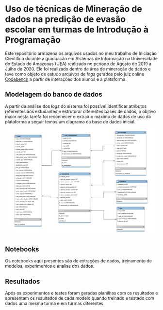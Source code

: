# Uso de técnicas de Mineração de dados na predição de evasão escolar em turmas de Introdução à Programação

Este repositório armazena os arquivos usados no meu trabalho de Iniciação Científica durante a graduação em Sistemas de Informação na Universidade do Estado do Amazonas (UEA) realizado no período de Agosto de 2019 a Julho de 2020. Ele foi realizado dentro da área de mineração de dados e teve como objeto de estudo arquivos de *logs* gerados pelo juiz online [Codebench](https://codebench.icomp.ufam.edu.br/) a partir de interações dos alunos e a plataforma.

## Modelagem do banco de dados

A partir da análise dos *logs* do sistema foi possível identificar atributos referentes aos estudantes e estruturar diferentes bases de dados, o objtivo maior nesta tarefa foi reconhecer e extrair o máximo de dados de uso da plataforma a seguir temos um diagrama da base de dados inicial.

![i](images\modelagem-banco.jpg)

## Notebooks

Os notebooks aqui presentes são de extrações de dados, treinamento de modelos, experimentos e analise dos dados.

## Resultados

Após os experimentos e testes foram geradas planilhas com os resultados e apresentam os resultados de cada modelo quando treinado e testado com dados uma mesma turma e em turmas diferentes.
